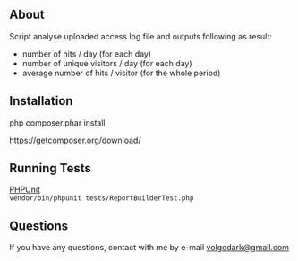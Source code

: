 About
-----------------------------------
Script analyse uploaded access.log file and outputs following as result:

 * number of hits / day (for each day)
 * number of unique visitors / day (for each day)
 * average number of hits / visitor (for the whole period)


Installation
-----------------------------------
php composer.phar install

https://getcomposer.org/download/


Running Tests
-----------------------------------
[PHPUnit](https://phpunit.de/) <br/>
`vendor/bin/phpunit tests/ReportBuilderTest.php`<br/>


Questions
-----------------------------------
If you have any questions, contact with me by e-mail volgodark@gmail.com
